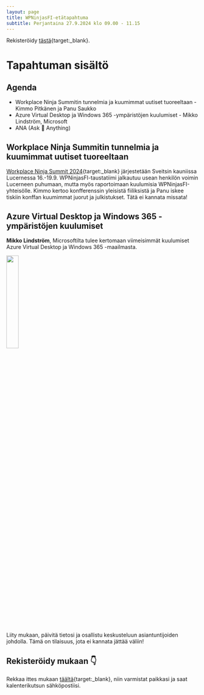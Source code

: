 ```yaml
---
layout: page
title: WPNinjasFI-etätapahtuma
subtitle: Perjantaina 27.9.2024 klo 09.00 - 11.15
--- 
```

Rekisteröidy [tästä](https://events.teams.microsoft.com/event/daa273f2-90ea-48dc-87a3-8d16fa92f042@84dc9e35-ee96-4291-9726-fad8009fb935){target:_blank}.

# Tapahtuman sisältö
## Agenda
- Workplace Ninja Summitin tunnelmia ja kuumimmat uutiset tuoreeltaan - Kimmo Pitkänen ja Panu Saukko
- Azure Virtual Desktop ja Windows 365 -ympäristöjen kuulumiset - Mikko Lindström, Microsoft
- ANA (Ask 🥷 Anything)

## Workplace Ninja Summitin tunnelmia ja kuumimmat uutiset tuoreeltaan
[Workplace Ninja Summit 2024](https://www.wpninjas.ch/events/workplace-ninja-summit-2024/){target:_blank} järjestetään Sveitsin kauniissa Lucernessa 16.-19.9. WPNinjasFI-taustatiimi jalkautuu usean henkilön voimin Lucerneen puhumaan, mutta myös raportoimaan kuulumisia WPNinjasFI-yhteisölle. Kimmo kertoo konfferenssin yleisistä fiiliksistä ja Panu iskee tiskiin konffan kuumimmat juorut ja julkistukset. Tätä ei kannata missata!

## Azure Virtual Desktop ja Windows 365 -ympäristöjen kuulumiset
**Mikko Lindström**, Microsoftilta tulee kertomaan viimeisimmät kuulumiset Azure Virtual Desktop ja Windows 365 -maailmasta.

<div align="left">
  <img src="/assets/img/mikko_lindstrom" width="25%">
</div>

Liity mukaan, päivitä tietosi ja osallistu keskusteluun asiantuntijoiden johdolla. Tämä on tilaisuus, jota ei kannata jättää väliin!

## Rekisteröidy mukaan 👇
Rekkaa ittes mukaan [täältä](https://events.teams.microsoft.com/event/daa273f2-90ea-48dc-87a3-8d16fa92f042@84dc9e35-ee96-4291-9726-fad8009fb935){target:_blank}, niin varmistat paikkasi ja saat kalenterikutsun sähköpostiisi.
